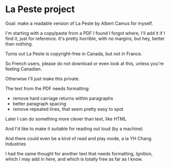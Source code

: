# La Peste project

Goal: make a readable version of La Peste by Albert Camus for myself.

I'm starting with a copy/paste from a PDF I found I forgot where, I'll add it if I find it, just for reference. It's pretty horrible, with no margins, but hey, better than nothing.

Turns out La Peste is copyright-free in Canada, but not in France.

So French users, please do not download or even look at this, unless you're feeling Canadian.

Otherwise I'll just make this private.

The text from the PDF needs formatting: 
 * remove hard carriage returns within paragraphs
 * better paragraph spacing
 * remove repeated lines, that seem pretty easy to spot

Later I can do something more clever than text, like HTML

And I'd like to make it suitable for reading out loud (by a machine)

And there could even be a kind of read and play mode, a la YH Chang Industries

I had the same thought for another text that needs formatting, Ignition, which I may add in here, and which is totally free as far as I know.
